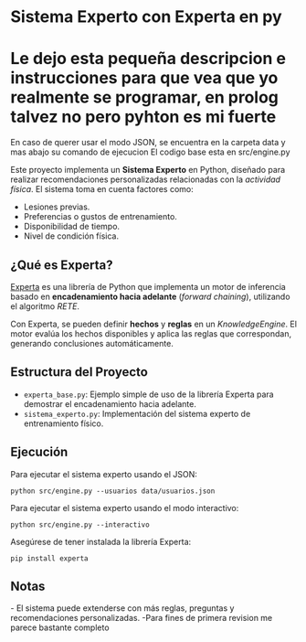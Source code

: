 
<body>
  <h1> Sistema Experto con Experta en py</h1>
  <h1>Le dejo esta pequeña descripcion e instrucciones para que vea que yo realmente se programar, en prolog talvez no pero pyhton es mi fuerte</h1>
  <p>
    En caso de querer usar el modo JSON, se encuentra en la carpeta data y mas abajo su comando de ejecucion
    El codigo base esta en src/engine.py
  </p>
  <p>
    Este proyecto implementa un <strong>Sistema Experto</strong> en Python, 
    diseñado para realizar recomendaciones personalizadas relacionadas con la 
    <em>actividad física</em>. El sistema toma en cuenta factores como:
  </p>
  
  <ul>
    <li>Lesiones previas.</li>
    <li>Preferencias o gustos de entrenamiento.</li>
    <li>Disponibilidad de tiempo.</li>
    <li>Nivel de condición física.</li>
  </ul>

  <h2> ¿Qué es Experta?</h2>
  <p>
    <a href="https://github.com/nilp0inter/experta" target="_blank">Experta</a> 
    es una librería de Python que implementa un motor de inferencia basado en 
    <strong>encadenamiento hacia adelante</strong> (<em>forward chaining</em>), 
    utilizando el algoritmo <em>RETE</em>.  
  </p>

  <div class="highlight">
    <p>
      Con Experta, se pueden definir <strong>hechos</strong> y <strong>reglas</strong> 
      en un <em>KnowledgeEngine</em>. El motor evalúa los hechos disponibles y aplica 
      las reglas que correspondan, generando conclusiones automáticamente.
    </p>
  </div>

  <h2> Estructura del Proyecto</h2>
  <ul>
    <li><code>experta_base.py</code>: Ejemplo simple de uso de la librería Experta para demostrar el encadenamiento hacia adelante.</li>
    <li><code>sistema_experto.py</code>: Implementación del sistema experto de entrenamiento físico.</li>
  </ul>

  <h2> Ejecución</h2>
  <p>Para ejecutar el sistema experto usando el JSON:</p>
  
  <pre><code>python src/engine.py --usuarios data/usuarios.json</code></pre>

  <p>Para ejecutar el sistema experto usando el modo interactivo:</p>
  
  <pre><code>python src/engine.py --interactivo</code></pre>


  <p>
    Asegúrese de tener instalada la librería Experta:
  </p>
  <pre><code>pip install experta</code></pre>

  <h2>Notas</h2>
  <p>
    - El sistema puede extenderse con más reglas, preguntas y recomendaciones personalizadas.
    -Para fines de primera revision me parece bastante completo
  </p>

</body>
</html>
